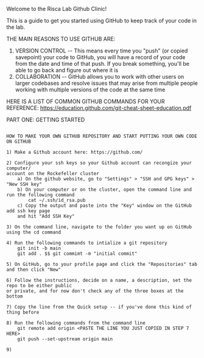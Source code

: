 Welcome to the Risca Lab Github Clinic!

This is a guide to get you started using GitHub to keep track of your code
in the lab.

THE MAIN REASONS TO USE GITHUB ARE:

1) VERSION CONTROL -- This means every time you "push" (or copied savepoint)
your code to GitHub, you will have a record of your code from the 
date and time of that push.  If you break something, you'll be able
to go back and figure out where it is
2) COLLABORATION -- GitHub allows you to work with other users
on larger codebases and resolve issues that may arise from multiple
people working with multiple versions of the code at the same time

HERE IS A LIST OF COMMON GITHUB COMMANDS FOR YOUR REFERENCE:
https://education.github.com/git-cheat-sheet-education.pdf

PART ONE: GETTING STARTED
~~~~~~~~~~~~~~~~~~~~~~~~~

HOW TO MAKE YOUR OWN GITHUB REPOSITORY AND START PUTTING YOUR OWN CODE ON GITHUB

1) Make a Github account here: https://github.com/

2) Configure your ssh keys so your Github account can recongize your computer/
account on the Rockefeller cluster
    a) On the github website, go to "Settings" > "SSH and GPG keys" > "New SSH key"
    b) On your computer or on the cluster, open the command line and run the following command
        cat ~/.ssh/id_rsa.pub
    c) Copy the output and paste into the "Key" window on the GitHub add ssh key page
    and hit "Add SSH Key"

3) On the command line, navigate to the folder you want up on GitHub using the cd command

4) Run the following commands to intialize a git repository
    git init -b main
    git add . $$ git commimt -m "initial commit"

5) On GitHub, go to your profile page and click the "Repositories" tab and then click "New"

6) Follow the instructions, decide on a name, a description, set the repo to be either public
or private, and for now don't check any of the three boxes at the bottom

7) Copy the line from the Quick setup -- if you've done this kind of thing before

8) Run the following commands from the command line
    git remote add origin <PASTE THE LINE YOU JUST COPIED IN STEP 7 HERE>
    git push --set-upstream origin main

9) 






